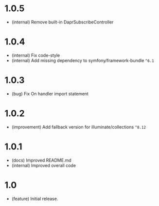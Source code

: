 # 1.0.5

- (internal) Remove built-in DaprSubscribeController

# 1.0.4

- (internal) Fix code-style
- (internal) Add missing dependency to symfony/framework-bundle `^6.1`

# 1.0.3

- (bug) Fix On handler import statement

# 1.0.2

- (improvement) Add fallback version for illuminate/collections `^8.12`

# 1.0.1

- (docs) Improved README.md
- (internal) Improved overall code 

# 1.0

- (feature) Initial release.